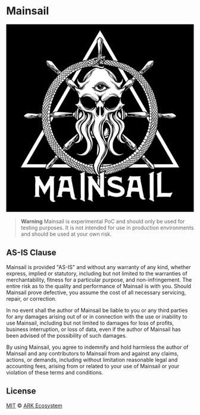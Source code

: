 # Mainsail

![Logo](logo.jpeg)

> **Warning**
> Mainsail is experimental PoC and should only be used for testing purposes. It is not intended for use in production environments and should be used at your own risk.

## AS-IS Clause

Mainsail is provided "AS-IS" and without any warranty of any kind, whether express, implied or statutory, including but not limited to the warranties of merchantability, fitness for a particular purpose, and non-infringement. The entire risk as to the quality and performance of Mainsail is with you. Should Mainsail prove defective, you assume the cost of all necessary servicing, repair, or correction.

In no event shall the author of Mainsail be liable to you or any third parties for any damages arising out of or in connection with the use or inability to use Mainsail, including but not limited to damages for loss of profits, business interruption, or loss of data, even if the author of Mainsail has been advised of the possibility of such damages.

By using Mainsail, you agree to indemnify and hold harmless the author of Mainsail and any contributors to Mainsail from and against any claims, actions, or demands, including without limitation reasonable legal and accounting fees, arising from or related to your use of Mainsail or your violation of these terms and conditions.

## License

[MIT](LICENSE) © [ARK Ecosystem](https://ark.io)
